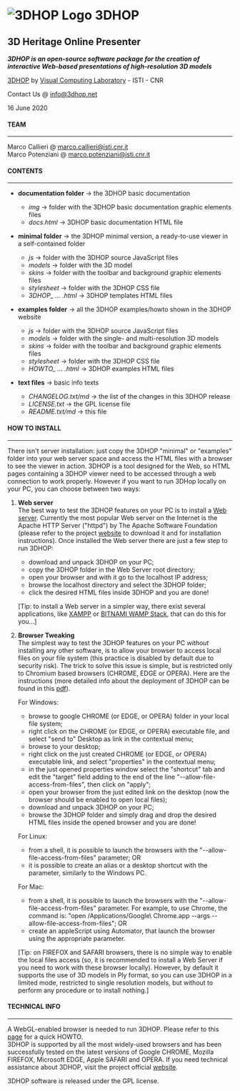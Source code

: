 ![3DHOP Logo](documentation/img/logo.png) **3DHOP**
=========
3D Heritage Online Presenter
----------------------------
***3DHOP is an open-source software package for the creation of interactive Web-based presentations of high-resolution 3D models***  

[3DHOP](http://www.3dhop.net) by [Visual Computing Laboratory](http://vcg.isti.cnr.it) - ISTI - CNR

Contact Us @ info@3dhop.net

16 June 2020

#### TEAM
---------

Marco Callieri       @ marco.callieri@isti.cnr.it  
Marco Potenziani     @ marco.potenziani@isti.cnr.it

#### CONTENTS
-------------

- **documentation folder** -> the 3DHOP basic documentation
  - *img*                  -> folder with the 3DHOP basic documentation graphic elements files  
  - *docs.html*            -> 3DHOP basic documentation HTML file  


- **minimal folder**   -> the 3DHOP minimal version, a ready-to-use viewer in a self-contained folder
  - *js*               -> folder with the 3DHOP source JavaScript files
  - *models*           -> folder with the 3D model
  - *skins*            -> folder with the toolbar and background graphic elements files
  - *stylesheet*       -> folder with the 3DHOP CSS file
  - *3DHOP_ ... .html* -> 3DHOP templates HTML files  


- **examples folder**  -> all the 3DHOP examples/howto shown in the 3DHOP website
  - *js*               -> folder with the 3DHOP source JavaScript files
  - *models*           -> folder with the single- and multi-resolution 3D models
  - *skins*            -> folder with the toolbar and background graphic elements files
  - *stylesheet*       -> folder with the 3DHOP CSS file
  - *HOWTO_ ... .html* -> 3DHOP examples HTML files


- **text files**       -> basic info texts
  - *CHANGELOG.txt/md* -> the list of the changes in this 3DHOP release
  - *LICENSE.txt*      -> the GPL license file
  - *README.txt/md*    -> this file

#### HOW TO INSTALL
-------------------

There isn't server installation: just copy the 3DHOP "minimal" or "examples" folder into your web server space and access the HTML files with a browser to see the viewer in action.
3DHOP is a tool designed for the Web, so HTML pages containing a 3DHOP viewer need to be accessed through a web connection to work properly.
However if you want to run 3DHop locally on your PC, you can choose between two ways:

1. **Web server**   
The best way to test the 3DHOP features on your PC is to install a [Web server](http://en.wikipedia.org/wiki/Web_server).
Currently the most popular Web server on the Internet is the Apache HTTP Server ("httpd") by The Apache Software Foundation (please refer to the project [website](http://httpd.apache.org/) to download it and for installation instructions).
Once installed the Web server there are just a few step to run 3DHOP:  
   + download and unpack 3DHOP on your PC;  
   + copy the 3DHOP folder in the Web Server root directory;  
   + open your browser and with it go to the localhost IP address;   
   + browse the localhost directory and select the 3DHOP folder;  
   + click the desired HTML files inside 3DHOP and you are done!  
   
   [Tip: to install a Web server in a simpler way, there exist several applications, like [XAMPP](http://www.apachefriends.org/index.html) or [BITNAMI WAMP Stack](http://bitnami.com/stack/wamp), that can do this for you...] 

2. **Browser Tweaking**   
The simplest way to test the 3DHOP features on your PC _without_ installing any other software, is to allow your browser to access local files on your file system (this practice is disabled by default due to security risk).
The trick to solve this issue is simple, but is restricted only to Chromium based browsers (CHROME, EDGE or OPERA). Here are the instructions (more detailed info about the deployment of 3DHOP can be found in this [pdf](http://3dhop.net/download/3DHOPsite_deployment.pdf)).
   
   For Windows: 
   + browse to google CHROME (or EDGE, or OPERA) folder in your local file system; 
   + right click on the CHROME (or EDGE, or OPERA) executable file, and select "send to" Desktop as link in the contextual menu;
   + browse to your desktop;
   + right click on the just created CHROME (or EDGE, or OPERA) executable link, and select "properties" in the contextual menu;
   + in the just opened properties window select the "shortcut" tab and edit the "target" field adding to the end of the line "--allow-file-access-from-files", then click on "apply";
   + open your browser from the just edited link on the desktop (now the browser should be enabled to open local files);
   + download and unpack 3DHOP on your PC;
   + browse the 3DHOP folder and simply drag and drop the desired HTML files inside the opened browser and you are done!
    
   For Linux:
   + from a shell, it is possible to launch the browsers with the "--allow-file-access-from-files" parameter;
   OR
   + it is possible to create an alias or a desktop shortcut with the parameter, similarly to the Windows PC.
    
   For Mac:
   + from a shell, it is possible to launch the browsers with the "--allow-file-access-from-files" parameter. For example, to use Chrome, the command is: "open /Applications/Google\ Chrome.app --args --allow-file-access-from-files";
   OR
   + create an appleScript using Automator, that launch the browser using the appropriate parameter.
   
   [Tip: on FIREFOX and SAFARI browsers, there is no simple way to enable the local files access (so, it is recommended to install a Web Server if you need to work with these browser locally). However, by default it supports the use of 3D models in Ply format, so you can use 3DHOP in a limited mode, restricted to single resolution models, but without to perform any procedure or to install nothing.]  

#### TECHNICAL INFO
-------------------

A WebGL-enabled browser is needed to run 3DHOP. Please refer to this [page](http://www.khronos.org/webgl/wiki/Getting_a_WebGL_Implementation) for a quick HOWTO.  
3DHOP is supported by all the most widely-used browsers and has been successfully tested on the latest versions of Google CHROME, Mozilla FIREFOX, Microsoft EDGE, Apple SAFARI and OPERA.
If you need technical assistance about 3DHOP, visit the project official [website](http://www.3dhop.net).

3DHOP software is released under the GPL license.
